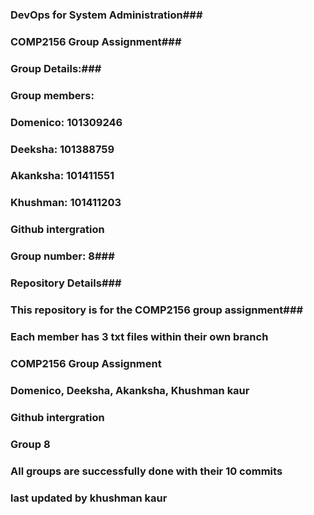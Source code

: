 ### DevOps for System Administration###
### COMP2156 Group Assignment###
### Group Details:###
### Group members:
### Domenico: 101309246 ###
### Deeksha: 101388759 ###
### Akanksha: 101411551 ###
### Khushman: 101411203 ###
### Github intergration
### Group number: 8###
### Repository Details###
### This repository is for the COMP2156 group assignment###
### Each member has 3 txt files within their own branch ###
### COMP2156 Group Assignment ###
### Domenico, Deeksha, Akanksha, Khushman kaur ###
### Github intergration ###
### Group 8 ###
### All groups are successfully done with their 10 commits ###
### last updated by khushman kaur ###
 
